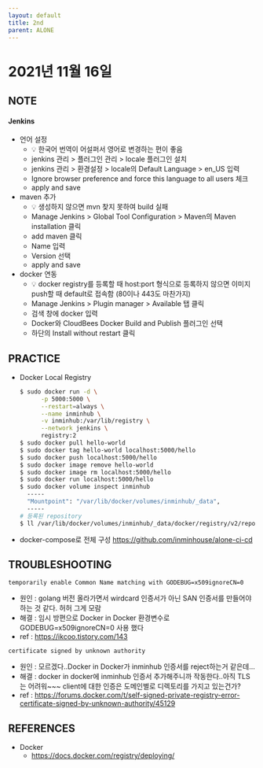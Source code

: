 ```yaml
---
layout: default
title: 2nd
parent: ALONE
---
```


# 2021년 11월 16일

## NOTE
#### Jenkins
- 언어 설정
  - 💡 한국어 번역이 어설퍼서 영어로 변경하는 편이 좋음
  - jenkins 관리 > 플러그인 관리 > locale 플러그인 설치
  - jenkins 관리 > 환경설정 > locale의 Default Language > en_US 입력
  - Ignore browser preference and force this language to all users 체크
  - apply and save
- maven 추가
  - 💡 생성하지 않으면 mvn 찾지 못하여 build 실패
  - Manage Jenkins > Global Tool Configuration > Maven의 Maven installation 클릭
  - add maven 클릭
  - Name 입력
  - Version 선택
  - apply and save
- docker 연동
  - 💡 docker registry를 등록할 때 host:port 형식으로 등록하지 않으면 이미지 push할 때 default로 접속함 (80이나 443도 마찬가지)
  - Manage Jenkins > Plugin manager > Available 탭 클릭
  - 검색 창에 docker 입력
  - Docker와 CloudBees Docker Build and Publish 플러그인 선택
  - 하단의 Install without restart 클릭

## PRACTICE
- Docker Local Registry
  ```bash
  $ sudo docker run -d \
        -p 5000:5000 \
        --restart=always \
        --name inminhub \
        -v inminhub:/var/lib/registry \
        --network jenkins \
        registry:2
  $ sudo docker pull hello-world
  $ sudo docker tag hello-world localhost:5000/hello
  $ sudo docker push localhost:5000/hello
  $ sudo docker image remove hello-world
  $ sudo docker image rm localhost:5000/hello
  $ sudo docker run localhost:5000/hello
  $ sudo docker volume inspect inminhub
    -----
    "Mountpoint": "/var/lib/docker/volumes/inminhub/_data",
    -----
  # 등록된 repository
  $ ll /var/lib/docker/volumes/inminhub/_data/docker/registry/v2/repositories/
  ```
- docker-compose로 전체 구성
  https://github.com/inminhouse/alone-ci-cd

## TROUBLESHOOTING
```console
temporarily enable Common Name matching with GODEBUG=x509ignoreCN=0
```
- 원인 : golang 버전 올라가면서 wirdcard 인증서가 아닌 SAN 인증서를 만들어야 하는 것 같다. 허허 그게 모람
- 해결 : 임시 방편으로 Docker in Docker 환경변수로 GODEBUG=x509ignoreCN=0 사용 했다
- ref : https://ikcoo.tistory.com/143
```console
certificate signed by unknown authority
```
- 원인 : 모르겠다..Docker in Docker가 inminhub 인증서를 reject하는거 같은데...
- 해결 : docker in docker에 inminhub 인증서 추가해주니까 작동한다..아직 TLS는 어려워~~~ client에 대한 인증은 도메인별로 디렉토리를 가지고 있는건가?
- ref : https://forums.docker.com/t/self-signed-private-registry-error-certificate-signed-by-unknown-authority/45129

## REFERENCES
- Docker
  - https://docs.docker.com/registry/deploying/
